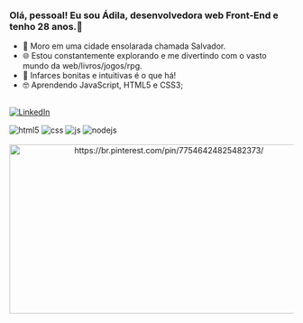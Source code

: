 ### Olá, pessoal! Eu sou Ádila, desenvolvedora web Front-End e tenho 28 anos.👋

- 🌆 Moro em uma cidade ensolarada chamada Salvador. 
- 🌐 Estou constantemente explorando e me divertindo com o vasto mundo da web/livros/jogos/rpg.
- 🎨 Infarces bonitas e intuitivas é o que há!
- 🤓 Aprendendo JavaScript, HTML5 e CSS3;
##
[![LinkedIn](https://img.shields.io/badge/LinkedIn-0077B5?style=for-the-badge&logo=linkedin&logoColor=white)](https://www.linkedin.com/in/adilamarcelefreitas/)
<div style="display: inline_block">
  <img align="center" alt="html5" src="https://img.shields.io/badge/HTML5-E34F26?style=for-the-badge&logo=html5&logoColor=white" />
  <img align="center" alt="css" src="https://img.shields.io/badge/CSS3-1572B6?style=for-the-badge&logo=css3&logoColor=white" />
  <img align="center" alt="js" src="https://img.shields.io/badge/JavaScript-F7DF1E?style=for-the-badge&logo=javascript&logoColor=black" />
  <img align="center" alt="nodejs" src="https://img.shields.io/badge/Node.js-43853D?style=for-the-badge&logo=node.js&logoColor=white" />
</div><br/>

<div align="center"
<a href="https://br.pinterest.com/pin/77546424825482373/"><img src="https://i.pinimg.com/originals/a9/24/3d/a9243d82d3ad7878192211221b25a18c.gif" width="550" height="300" alt="https://br.pinterest.com/pin/77546424825482373/"/></a></div>

  <!---
adilamarcelefreitas/adilamarcelefreitas is a ✨ special ✨ repository because its `README.md` (this file) appears on your GitHub profile.
You can click the Preview link to take a look at your changes.
--->
